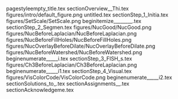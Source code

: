 pagestyleempty_title.tex
sectionOverview__Thi.tex
figures/intro/default_figure.png
untitled.tex
sectionStep_1_Initia.tex
figures/SetScale/SetScale.png
beginitemize________.tex
sectionStep_2_Segmen.tex
figures/NucGood/NucGood.png
figures/NucBeforeLaplacian/NucBeforeLaplacian.png
figures/NucBeforeFillHoles/NucBeforeFillHoles.png
figures/NucOverlayBeforeDilate/NucOverlayBeforeDilate.png
figures/NucBeforeWatershed/NucBeforeWatershed.png
beginenumerate_____i.tex
sectionStep_3_FISH_s.tex
figures/Ch3BeforeLaplacian/Ch3BeforeLaplacian.png
beginenumerate_____i1.tex
sectionStep_4_Visual.tex
figures/VisColorCode/VisColorCode.png
beginenumerate_____i2.tex
sectionSolutions_to_.tex
sectionAssignments__.tex
sectionAcknowledgeme.tex
